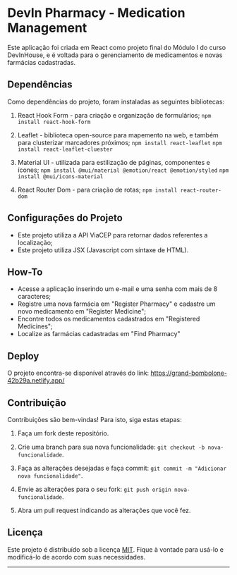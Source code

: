 # DevIn Pharmacy - Medication Management 

Este aplicação foi criada em React como projeto final do Módulo I do curso DevInHouse, e é voltada para o gerenciamento de medicamentos e novas farmácias cadastradas.
## Dependências

Como dependências do projeto, foram instaladas as seguintes bibliotecas:

1. React Hook Form - para criação e organização de formulários;
`npm install react-hook-form`

2. Leaflet - biblioteca open-source para mapemento na web, e também para clusterizar marcadores próximos;
`npm install react-leaflet`
`npm install react-leaflet-cluester`

3. Material UI - utilizada para estilização de páginas, componentes e ícones;
`npm install @mui/material @emotion/react @emotion/styled`
`npm install @mui/icons-material`

4. React Router Dom - para criação de rotas;
`npm install react-router-dom`


## Configurações do Projeto

- Este projeto utiliza a API ViaCEP para retornar dados referentes a localização;
- Este projeto utiliza JSX (Javascript com síntaxe de HTML).


## How-To

- Acesse a aplicação inserindo um e-mail e uma senha com mais de 8 caracteres;
- Registre uma nova farmácia em "Register Pharmacy" e cadastre um novo medicamento em "Register Medicine";
- Encontre todos os medicamentos cadastrados em "Registered Medicines";
- Localize as farmácias cadastradas em "Find Pharmacy"


## Deploy

O projeto encontra-se disponível através do link: <https://grand-bombolone-42b29a.netlify.app/>


## Contribuição

Contribuições são bem-vindas! Para isto, siga estas etapas:

1. Faça um fork deste repositório.

2. Crie uma branch para sua nova funcionalidade: `git checkout -b nova-funcionalidade`.

3. Faça as alterações desejadas e faça commit: `git commit -m "Adicionar nova funcionalidade"`.

4. Envie as alterações para o seu fork: `git push origin nova-funcionalidade`.

5. Abra um pull request indicando as alterações que você fez.

## Licença

Este projeto é distribuído sob a licença [MIT](https://choosealicense.com/licenses/mit/). Fique à vontade para usá-lo e modificá-lo de acordo com suas necessidades.

---
